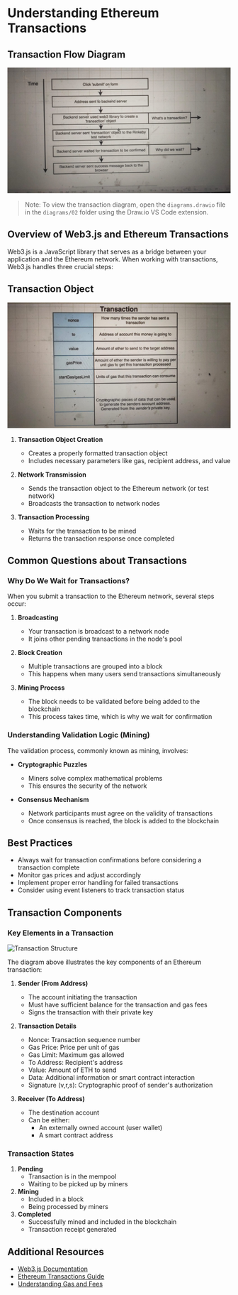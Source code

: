 # Understanding Ethereum Transactions

## Transaction Flow Diagram
![Transaction Flow](./02.1.Flow.jpeg)

> Note: To view the transaction diagram, open the `diagrams.drawio` file in the `diagrams/02` folder using the Draw.io VS Code extension.

## Overview of Web3.js and Ethereum Transactions
Web3.js is a JavaScript library that serves as a bridge between your application and the Ethereum network. When working with transactions, Web3.js handles three crucial steps:

## Transaction Object
![Transaction Object](./02.2.Transaction.jpeg)

1. **Transaction Object Creation**
   - Creates a properly formatted transaction object
   - Includes necessary parameters like gas, recipient address, and value

2. **Network Transmission**
   - Sends the transaction object to the Ethereum network (or test network)
   - Broadcasts the transaction to network nodes

3. **Transaction Processing**
   - Waits for the transaction to be mined
   - Returns the transaction response once completed

## Common Questions about Transactions

### Why Do We Wait for Transactions?
When you submit a transaction to the Ethereum network, several steps occur:

1. **Broadcasting**
   - Your transaction is broadcast to a network node
   - It joins other pending transactions in the node's pool

2. **Block Creation**
   - Multiple transactions are grouped into a block
   - This happens when many users send transactions simultaneously

3. **Mining Process**
   - The block needs to be validated before being added to the blockchain
   - This process takes time, which is why we wait for confirmation

### Understanding Validation Logic (Mining)
The validation process, commonly known as mining, involves:

- **Cryptographic Puzzles**
  - Miners solve complex mathematical problems
  - This ensures the security of the network

- **Consensus Mechanism**
  - Network participants must agree on the validity of transactions
  - Once consensus is reached, the block is added to the blockchain

## Best Practices
- Always wait for transaction confirmations before considering a transaction complete
- Monitor gas prices and adjust accordingly
- Implement proper error handling for failed transactions
- Consider using event listeners to track transaction status

## Transaction Components

### Key Elements in a Transaction
![Transaction Structure](../diagrams/02/diagrams.drawio)

The diagram above illustrates the key components of an Ethereum transaction:

1. **Sender (From Address)**
   - The account initiating the transaction
   - Must have sufficient balance for the transaction and gas fees
   - Signs the transaction with their private key

2. **Transaction Details**
   - Nonce: Transaction sequence number
   - Gas Price: Price per unit of gas
   - Gas Limit: Maximum gas allowed
   - To Address: Recipient's address
   - Value: Amount of ETH to send
   - Data: Additional information or smart contract interaction
   - Signature (v,r,s): Cryptographic proof of sender's authorization

3. **Receiver (To Address)**
   - The destination account
   - Can be either:
     - An externally owned account (user wallet)
     - A smart contract address

### Transaction States
1. **Pending**
   - Transaction is in the mempool
   - Waiting to be picked up by miners
2. **Mining**
   - Included in a block
   - Being processed by miners
3. **Completed**
   - Successfully mined and included in the blockchain
   - Transaction receipt generated

## Additional Resources
- [Web3.js Documentation](https://web3js.readthedocs.io/)
- [Ethereum Transactions Guide](https://ethereum.org/en/developers/docs/transactions/)
- [Understanding Gas and Fees](https://ethereum.org/en/developers/docs/gas/)
